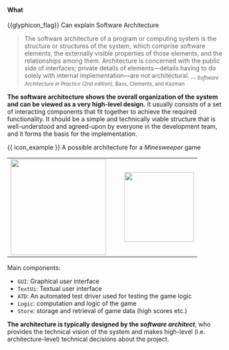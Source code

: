 <div id="title">

#### What

</div>

<span id="prereqs"></span>

<span id="outcomes">{{glyphicon_flag}} Can explain Software Architecture</span>

<div id="body">

> The software architecture of a program or computing system is the structure or structures of the system, which comprise software elements, the externally visible properties of those elements, and the relationships among them. Architecture is concerned with the public side of interfaces; private details of elements—details having to do solely with internal implementation—are not architectural.
> <sub>-- _Software Architecture in Practice (2nd edition)_, Bass, Clements, and Kazman</sub>

**The software architecture shows the overall organization of the system and can be viewed as a very high-level design.** It usually consists of a set of interacting components that fit together to achieve the required functionality. It should be a simple and technically viable structure that is well-understood and agreed-upon by everyone in the development team, and it forms the basis for the implementation.

<tip-box>

{{ icon_example }} A possible architecture for a _Minesweeper_ game

<table>
<tr>
<td><img src="{{baseUrl}}/architecture/introduction/what/images/minesweeper.png" height="220" /></td>
<td width="10px"></td>
<td><img src="{{baseUrl}}/architecture/introduction/what/images/minesweeperArchitecture.png" height="160" /></td>
</tr>
</table>
<p/>

Main components:
* `GUI`: Graphical user interface
* `TextUi`: Textual user interface
* `ATD`: An automated test driver used for testing the game logic
* `Logic`: computation and logic of the game
* `Store`: storage and retrieval of game data (high scores etc.)

</tip-box>

**The architecture is typically designed by the _software architect_**, who provides the technical vision of the system and makes high-level (i.e. architecture-level) technical decisions about the project.


<!-- TODO: 
The logical view (satisfying the functional requirements) vs. the process view (concurrency issues) vs. the physical view (distribution issues) vs. the development view (how the design is broken down into implementation units with explicit representation of the dependencies among the units). -->

</div>

<div id="extras">

<include src="exercises.md" />

</div>